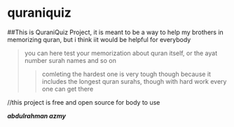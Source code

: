# quraniquiz

##This is QuraniQuiz Project, it is meant to be a way to help my brothers in memorizing quran, but i think iit would be helpful for everybody

> you can here test your memorization about quran itself, or the ayat number surah names and so on
>> comleting the hardest one is very tough though because it includes the longest quran surahs, though with hard work every one can get there


//this project is free and open source for body to use

***abdulrahman azmy***
